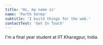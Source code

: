 ```yaml
---
title: 'Hi, my name is'
name: 'Parth Verma'
subtitle: 'I build things for the web.'
contactText: 'Get In Touch'
---
```


I'm a final year student at IIT Kharagpur, India.
